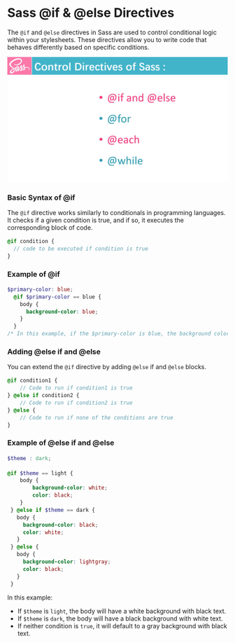 # Sass @if & @else Directives
The `@if` and `@else` directives in Sass are used to control conditional logic within your stylesheets. These directives allow you to write code that behaves differently based on specific conditions.

![Sass Control Directives](./assets/img/control-directives.png)

### Basic Syntax of @if
The `@if` directive works similarly to conditionals in programming languages. It checks if a given condition is true, and if so, it executes the corresponding block of code.
```scss
@if condition {
  // code to be executed if condition is true
}
```
### Example of @if
```scss
$primary-color: blue;
  @if $primary-color == blue {
    body {
      background-color: blue;
    }
  }
/* In this example, if the $primary-color is blue, the background color of the body will be set to blue. */
```
### Adding @else if and @else
You can extend the `@if` directive by adding `@else` if and `@else` blocks.
```scss
@if condition1 {
    // Code to run if condition1 is true
} @else if condition2 {
    // Code to run if condition2 is true
} @else {
    // Code to run if none of the conditions are true
}
```
### Example of @else if and @else
```scss	
$theme : dark;

@if $theme == light {
    body {
        background-color: white;
        color: black;
    }
 } @else if $theme == dark {
   body {
     background-color: black;
     color: white;
   }
 } @else {
   body {
     background-color: lightgray;
     color: black;
   }
 }
```
In this example:

* If `$theme` is `light`, the body will have a white background with black text.
* If `$theme` is `dark`, the body will have a black background with white text.
* If neither condition is `true`, it will default to a gray background with black text.